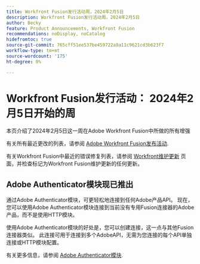 ```yaml
---
title: Workfront Fusion发行活动周，2024年2月5日
description: Workfront Fusion发行活动周，2024年2月5日
author: Becky
feature: Product Announcements, Workfront Fusion
recommendations: noDisplay, noCatalog
hidefromtoc: true
source-git-commit: 765cff51ee537be459722a9a11c9621cd3b623f7
workflow-type: tm+mt
source-wordcount: '175'
ht-degree: 0%

---
```


# Workfront Fusion发行活动： 2024年2月5日开始的周

本页介绍了2024年2月5日这一周在Adobe Workfront Fusion中所做的所有增强

有关所有最近更改的列表，请参阅 [Adobe Workfront Fusion发布活动](../../../product-announcements/product-releases/fusion-release-activity/fusion-release-activity.md).

有关Workfront Fusion中最近的错误修复列表，请参阅 [Workfront维护更新](https://experienceleague.adobe.com/docs/workfront-known-issues/releases/current-updates.html) 页面，并检查标记为Workfront Fusion维护更新的任何更新。

## Adobe Authenticator模块现已推出

通过Adobe Authenticator模块，可更轻松地连接到任何Adobe产品API。 现在，您可以使用Adobe Authenticator模块连接到当前没有专用Fusion连接器的Adobe产品，而不是使用HTTP模块。

使用Adobe Authenticator模块的好处是，您可以创建连接，这一点与其他Fusion连接器类似。 此连接可用于连接到多个AdobeAPI，无需为您连接的每个API单独连接或HTTP模块配置。

有关更多信息，请参阅 [Adobe Authenticator模块](/help/quicksilver/workfront-fusion/apps-and-their-modules/adobe-authenticator-modules.md).

